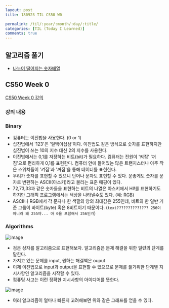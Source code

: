```yaml
---
layout: post
title: 180923 TIL CS50 W0

permalink: /til/:year/:month/:day/:title/
categories: [TIL (Today I Learned)]
comments: true
---
```

## 알고리즘 풀기
- [나누어 떨어지는 숫자배열](https://gist.github.com/developersoom/c09d30e18754e72017d2e4da95d9985a)


## CS50 Week 0
[CS50 Week 0 강의](https://courses.edx.org/courses/course-v1:HarvardX+CS50+X/courseware/bdc606f10e7347f6a61a341c4544bbf7/179cbcd8dbbb4ac39d922c40d5c06ced/)

### **강의 내용**

### Binary
- 컴퓨터는 이진법을 사용한다. (0 or 1)
- 십진법에서 '123'은 '일백이십삼'이다. 이진법도 같은 방식으로 숫자를 표현하지만 십진법이 쓰는 10의 지수 대신 2의 지수를 사용한다. 
- 이진법에서는 0,1를 저장하는 비트(bit)가 필요하다. 컴퓨터는 전원이 '켜짐' '꺼짐'으로 편리하게 0,1를 표현한다. 컴퓨터 안에 들어있는 많은 트랜지스터나 아주 작은 스위치들이 '켜짐'과 '꺼짐'을 통해 데이터를 표현한다. 
- 우리가 숫자를 표현할 수 있으니 단어나 문자도 표현할 수 있다. 운좋게도 숫자를 문자로 변환하는 ASCII(아스키)라고 불리는 표준 매핑이 있다. 
- 72,73,33과 같은 숫자들을 표현하는 비트의 나열은 아스키에서 HI!를 표현하기도 하지만 그래픽 프로그램에서는 색상을 나타낼수도 있다. (예: RGB)
- ASCII나 RGB에서 각 문자나 한 색깔의 양의 최대값은 255인데, 비트의 한 일반 기준 그룹이 바이트(byte) 혹은 8비트이기 때문이다. 
(```text?????????????? 256이 아니라 왜 255야... 아 0을 포함해서 256인가```)

### Algorithms

![image](https://user-images.githubusercontent.com/40848630/45936883-6e687680-bff6-11e8-9200-76a4393b29f1.png)


- 검은 상자를 알고리즘으로 표현해보자. 알고리즘은 문제 해결을 위한 일련의 단계를 말한다. 
- 가지고 있는 문제를 input, 원하는 해결책은 ouput
- 이제 이진법으로 input과 output을 표현할 수 있으므로 문제를 풀기위한 단계별 지시사항인 알고리즘을 시작할 수 있다. 
- 컴퓨팅 사고는 이런 정확한 지시사항의 아이디어를 뜻한다. 

![image](https://user-images.githubusercontent.com/40848630/45936952-0e260480-bff7-11e8-9b36-86b6792fb058.png)


- 여러 알고리즘이 얼마나 빠른지 고려해보면 위와 같은 그래프를 얻을 수 있다. 
